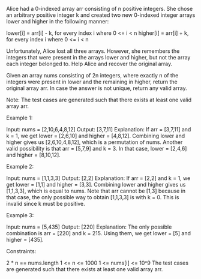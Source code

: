 Alice had a 0-indexed array arr consisting of n positive integers. She chose
an arbitrary positive integer k and created two new 0-indexed integer arrays
lower and higher in the following manner:


lower[i] = arr[i] - k, for every index i where 0 <= i < n
higher[i] = arr[i] + k, for every index i where 0 <= i < n


Unfortunately, Alice lost all three arrays. However, she remembers the
integers that were present in the arrays lower and higher, but not the array
each integer belonged to. Help Alice and recover the original array.

Given an array nums consisting of 2n integers, where exactly n of the
integers were present in lower and the remaining in higher, return the
original array arr. In case the answer is not unique, return any valid
array.

Note: The test cases are generated such that there exists at least one valid
array arr.


Example 1:


Input: nums = [2,10,6,4,8,12]
Output: [3,7,11]
Explanation:
If arr = [3,7,11] and k = 1, we get lower = [2,6,10] and higher = [4,8,12].
Combining lower and higher gives us [2,6,10,4,8,12], which is a permutation
of nums.
Another valid possibility is that arr = [5,7,9] and k = 3. In that case,
lower = [2,4,6] and higher = [8,10,12]. 


Example 2:


Input: nums = [1,1,3,3]
Output: [2,2]
Explanation:
If arr = [2,2] and k = 1, we get lower = [1,1] and higher = [3,3].
Combining lower and higher gives us [1,1,3,3], which is equal to nums.
Note that arr cannot be [1,3] because in that case, the only possible way to
obtain [1,1,3,3] is with k = 0.
This is invalid since k must be positive.


Example 3:


Input: nums = [5,435]
Output: [220]
Explanation:
The only possible combination is arr = [220] and k = 215. Using them, we get
lower = [5] and higher = [435].



Constraints:


2 * n == nums.length
1 <= n <= 1000
1 <= nums[i] <= 10^9
The test cases are generated such that there exists at least one valid array
arr.




